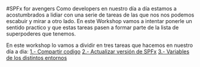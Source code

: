 #SPFx for avengers 
Como developers en nuestro día a día estamos a acostumbrados a lidiar con una serie de tareas de las que nos nos podemos escabuir y mirar a otro lado. En este Workshop vamos a intentar ponerle un sentido practico y que estas tareas pasen a formar parte de la lista de superpoderes que tenemos.

En este workshop lo vamos a dividir en tres tareas que hacemos en nuestro día a dia:
[1.- Compartir codigo](./sharedlibrary.md)
[2.- Actualizar versión de SPFx](./update.md)
[3.- Variables de los distintos entornos](./variables.md) 


